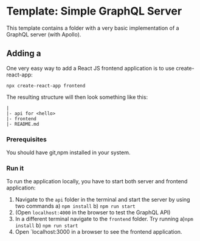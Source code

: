 # Template: Simple GraphQL Server

This template contains a folder with a very basic implementation of a GraphQL server (with Apollo).

## Adding a <frontend>

<This is HTML>

One very easy way to add a React JS frontend application is to use create-react-app:
```
npx create-react-app frontend
```

The resulting structure will then look something like this:
```
|
|- api for <hello>
|- frontend
|- README.md
```
### Prerequisites

You should have git,npm installed in your system.


### Run it

To run the application locally, you have to start both server and frontend application:
1. Navigate to the `api` folder in the terminal and start the server by using  two commands
a) `npm install`
b) `npm run start`
2. (Open `localhost:4000` in the browser to test the GraphQL API)
2. In a different terminal navigate to the `frontend` folder. Try running 
a)`npm install`
b) `npm run start`
3. Open `localhost:3000 in a browser to see the frontend application.



